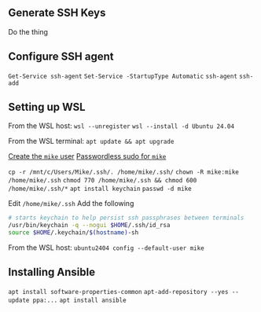 ## Generate SSH Keys

Do the thing

## Configure SSH agent

`Get-Service ssh-agent`
`Set-Service -StartupType Automatic`
`ssh-agent`
`ssh-add`

## Setting up WSL

From the WSL host:
`wsl --unregister`
`wsl --install -d Ubuntu 24.04`

From the WSL terminal:
`apt update && apt upgrade`

[Create the `mike` user](./configure-new-vm.md#create-mike-user)
[Passwordless sudo for `mike`](./configure-new-vm.md#passwordless-sudo-for-mike)

`cp -r /mnt/c/Users/Mike/.ssh/. /home/mike/.ssh/`
`chown -R mike:mike /home/mike/.ssh`
`chmod 770 /home/mike/.ssh && chmod 600 /home/mike/.ssh/*`
`apt install keychain`
`passwd -d mike`

Edit `/home/mike/.ssh` Add the following

```bash
# starts keychain to help persist ssh passphrases between terminals 
/usr/bin/keychain -q --nogui $HOME/.ssh/id_rsa
source $HOME/.keychain/$(hostname)-sh
```

From the WSL host:
`ubuntu2404 config --default-user mike`

## Installing Ansible

`apt install software-properties-common`
`apt-add-repository --yes --update ppa:...`
`apt install ansible`
